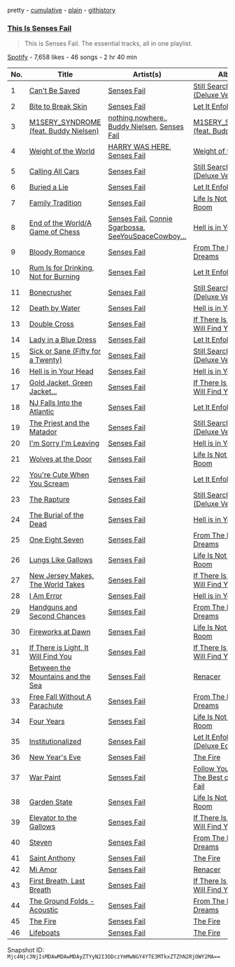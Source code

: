 pretty - [cumulative](/playlists/cumulative/37i9dQZF1DZ06evO31u6DZ.md) - [plain](/playlists/plain/37i9dQZF1DZ06evO31u6DZ) - [githistory](https://github.githistory.xyz/mackorone/spotify-playlist-archive/blob/main/playlists/plain/37i9dQZF1DZ06evO31u6DZ)

### [This Is Senses Fail](https://open.spotify.com/playlist/37i9dQZF1DZ06evO31u6DZ)

> This is Senses Fail\. The essential tracks, all in one playlist.

[Spotify](https://open.spotify.com/user/spotify) - 7,658 likes - 46 songs - 2 hr 40 min

| No. | Title | Artist(s) | Album | Length |
|---|---|---|---|---|
| 1 | [Can't Be Saved](https://open.spotify.com/track/63k8KXOgawK2cNtvm2ZW8y) | [Senses Fail](https://open.spotify.com/artist/591yCCsZCLXvaJ0Rg38vLZ) | [Still Searching \(Deluxe Version\)](https://open.spotify.com/album/76avO7AfsTAMe4dvVV3Wwj) | 3:07 |
| 2 | [Bite to Break Skin](https://open.spotify.com/track/2cHu9HRqxVlS7MGSSb29Yh) | [Senses Fail](https://open.spotify.com/artist/591yCCsZCLXvaJ0Rg38vLZ) | [Let It Enfold You](https://open.spotify.com/album/2NLyP6U1OZZ8d4PvbVANLT) | 3:31 |
| 3 | [M1SERY\_SYNDROME \(feat\. Buddy Nielsen\)](https://open.spotify.com/track/4otAANskhQoMSLeLGsWdT9) | [nothing,nowhere.](https://open.spotify.com/artist/7FngGIEGgN3Iwauw1MvO4P), [Buddy Nielsen](https://open.spotify.com/artist/2H6DEyiv5p0f3s5Bl7mAOc), [Senses Fail](https://open.spotify.com/artist/591yCCsZCLXvaJ0Rg38vLZ) | [M1SERY\_SYNDROME \(feat\. Buddy Nielsen\)](https://open.spotify.com/album/4cjdHX1ATubh35zQve88fn) | 3:04 |
| 4 | [Weight of the World](https://open.spotify.com/track/1psooo00FPOftSv5NaY6fL) | [HARRY WAS HERE](https://open.spotify.com/artist/5ztMBMGr4A0rCnBPUWErBP), [Senses Fail](https://open.spotify.com/artist/591yCCsZCLXvaJ0Rg38vLZ) | [Weight of the World](https://open.spotify.com/album/7B2HLlPLG4sF7VbGRBMUdr) | 3:12 |
| 5 | [Calling All Cars](https://open.spotify.com/track/4LtUNqSiFZzm70a7kM8hnc) | [Senses Fail](https://open.spotify.com/artist/591yCCsZCLXvaJ0Rg38vLZ) | [Still Searching \(Deluxe Version\)](https://open.spotify.com/album/76avO7AfsTAMe4dvVV3Wwj) | 3:23 |
| 6 | [Buried a Lie](https://open.spotify.com/track/2y8VWxzuw49UaIc4F5QIQk) | [Senses Fail](https://open.spotify.com/artist/591yCCsZCLXvaJ0Rg38vLZ) | [Let It Enfold You](https://open.spotify.com/album/2NLyP6U1OZZ8d4PvbVANLT) | 2:59 |
| 7 | [Family Tradition](https://open.spotify.com/track/5mxiTlRu4E6hqZO3ytsQdl) | [Senses Fail](https://open.spotify.com/artist/591yCCsZCLXvaJ0Rg38vLZ) | [Life Is Not a Waiting Room](https://open.spotify.com/album/0ebY8YG1wME8xFsFzsuDyF) | 3:34 |
| 8 | [End of the World/A Game of Chess](https://open.spotify.com/track/2l860vihpp6XxMEKRc5n73) | [Senses Fail](https://open.spotify.com/artist/591yCCsZCLXvaJ0Rg38vLZ), [Connie Sgarbossa](https://open.spotify.com/artist/7ymaeAGhITzan9ytguISsP), [SeeYouSpaceCowboy...](https://open.spotify.com/artist/7CFS5X96xBaJft4QdzTTC1) | [Hell is in Your Head](https://open.spotify.com/album/1Rj8VxOUGmuKrTDcFNISvB) | 3:56 |
| 9 | [Bloody Romance](https://open.spotify.com/track/0x0UjQv7TEFPzHlSATUo9N) | [Senses Fail](https://open.spotify.com/artist/591yCCsZCLXvaJ0Rg38vLZ) | [From The Depths Of Dreams](https://open.spotify.com/album/1Sd2yj3wFNHskILXgPCf0y) | 3:50 |
| 10 | [Rum Is for Drinking, Not for Burning](https://open.spotify.com/track/38bTAKxFVuAnnk8UMm0iwb) | [Senses Fail](https://open.spotify.com/artist/591yCCsZCLXvaJ0Rg38vLZ) | [Let It Enfold You](https://open.spotify.com/album/2NLyP6U1OZZ8d4PvbVANLT) | 2:43 |
| 11 | [Bonecrusher](https://open.spotify.com/track/4xd8rRuuzAXdZeEE1UNdTo) | [Senses Fail](https://open.spotify.com/artist/591yCCsZCLXvaJ0Rg38vLZ) | [Still Searching \(Deluxe Version\)](https://open.spotify.com/album/76avO7AfsTAMe4dvVV3Wwj) | 2:33 |
| 12 | [Death by Water](https://open.spotify.com/track/2AX46RVDdKW6WL7gHQSFzx) | [Senses Fail](https://open.spotify.com/artist/591yCCsZCLXvaJ0Rg38vLZ) | [Hell is in Your Head](https://open.spotify.com/album/1Rj8VxOUGmuKrTDcFNISvB) | 3:49 |
| 13 | [Double Cross](https://open.spotify.com/track/0LLA6vTC4qkmENHsr3PkOH) | [Senses Fail](https://open.spotify.com/artist/591yCCsZCLXvaJ0Rg38vLZ) | [If There Is Light, It Will Find You](https://open.spotify.com/album/5Bdj3JrmjvkampuUvA8nx0) | 3:25 |
| 14 | [Lady in a Blue Dress](https://open.spotify.com/track/2v63SstROhGSQ2z8EYOyAR) | [Senses Fail](https://open.spotify.com/artist/591yCCsZCLXvaJ0Rg38vLZ) | [Let It Enfold You](https://open.spotify.com/album/2NLyP6U1OZZ8d4PvbVANLT) | 3:18 |
| 15 | [Sick or Sane \(Fifty for a Twenty\)](https://open.spotify.com/track/7uIDaASKT50rID0fzRitMz) | [Senses Fail](https://open.spotify.com/artist/591yCCsZCLXvaJ0Rg38vLZ) | [Still Searching \(Deluxe Version\)](https://open.spotify.com/album/76avO7AfsTAMe4dvVV3Wwj) | 2:45 |
| 16 | [Hell is in Your Head](https://open.spotify.com/track/06f39OJsLh2MCDFGFBZyY9) | [Senses Fail](https://open.spotify.com/artist/591yCCsZCLXvaJ0Rg38vLZ) | [Hell is in Your Head](https://open.spotify.com/album/1Rj8VxOUGmuKrTDcFNISvB) | 3:03 |
| 17 | [Gold Jacket, Green Jacket...](https://open.spotify.com/track/7fu67Zso8hS8rcAMXuPhcJ) | [Senses Fail](https://open.spotify.com/artist/591yCCsZCLXvaJ0Rg38vLZ) | [If There Is Light, It Will Find You](https://open.spotify.com/album/5Bdj3JrmjvkampuUvA8nx0) | 3:34 |
| 18 | [NJ Falls Into the Atlantic](https://open.spotify.com/track/7EWKOfLgNr9f1NgQZkRIzp) | [Senses Fail](https://open.spotify.com/artist/591yCCsZCLXvaJ0Rg38vLZ) | [Let It Enfold You](https://open.spotify.com/album/2NLyP6U1OZZ8d4PvbVANLT) | 3:48 |
| 19 | [The Priest and the Matador](https://open.spotify.com/track/5UKStVyawMrG24Lls8xMGX) | [Senses Fail](https://open.spotify.com/artist/591yCCsZCLXvaJ0Rg38vLZ) | [Still Searching \(Deluxe Version\)](https://open.spotify.com/album/76avO7AfsTAMe4dvVV3Wwj) | 4:21 |
| 20 | [I'm Sorry I'm Leaving](https://open.spotify.com/track/3Jfeb0s8slLKVt9GQop2jL) | [Senses Fail](https://open.spotify.com/artist/591yCCsZCLXvaJ0Rg38vLZ) | [Hell is in Your Head](https://open.spotify.com/album/1Rj8VxOUGmuKrTDcFNISvB) | 3:12 |
| 21 | [Wolves at the Door](https://open.spotify.com/track/3AOCBSxBqQgz7W65K084Ha) | [Senses Fail](https://open.spotify.com/artist/591yCCsZCLXvaJ0Rg38vLZ) | [Life Is Not a Waiting Room](https://open.spotify.com/album/0ebY8YG1wME8xFsFzsuDyF) | 3:27 |
| 22 | [You're Cute When You Scream](https://open.spotify.com/track/3Ch5YOx4qbMpmeYgurnBSd) | [Senses Fail](https://open.spotify.com/artist/591yCCsZCLXvaJ0Rg38vLZ) | [Let It Enfold You](https://open.spotify.com/album/2NLyP6U1OZZ8d4PvbVANLT) | 2:25 |
| 23 | [The Rapture](https://open.spotify.com/track/7tpWY2k07aCYISR5dz3ac4) | [Senses Fail](https://open.spotify.com/artist/591yCCsZCLXvaJ0Rg38vLZ) | [Still Searching \(Deluxe Version\)](https://open.spotify.com/album/76avO7AfsTAMe4dvVV3Wwj) | 1:57 |
| 24 | [The Burial of the Dead](https://open.spotify.com/track/0ja7fAjEUM6qNaFrBT9fzM) | [Senses Fail](https://open.spotify.com/artist/591yCCsZCLXvaJ0Rg38vLZ) | [Hell is in Your Head](https://open.spotify.com/album/1Rj8VxOUGmuKrTDcFNISvB) | 3:18 |
| 25 | [One Eight Seven](https://open.spotify.com/track/0pclT1QQ4Pu7C1pZBpei0f) | [Senses Fail](https://open.spotify.com/artist/591yCCsZCLXvaJ0Rg38vLZ) | [From The Depths Of Dreams](https://open.spotify.com/album/1Sd2yj3wFNHskILXgPCf0y) | 4:10 |
| 26 | [Lungs Like Gallows](https://open.spotify.com/track/4rTzIN2fYne7HK1f0yRaXX) | [Senses Fail](https://open.spotify.com/artist/591yCCsZCLXvaJ0Rg38vLZ) | [Life Is Not a Waiting Room](https://open.spotify.com/album/0ebY8YG1wME8xFsFzsuDyF) | 3:20 |
| 27 | [New Jersey Makes, The World Takes](https://open.spotify.com/track/25PtrOA0qzM9IUtkGuEAn3) | [Senses Fail](https://open.spotify.com/artist/591yCCsZCLXvaJ0Rg38vLZ) | [If There Is Light, It Will Find You](https://open.spotify.com/album/5Bdj3JrmjvkampuUvA8nx0) | 2:59 |
| 28 | [I Am Error](https://open.spotify.com/track/6dedec4UcACJV9MlQwydqK) | [Senses Fail](https://open.spotify.com/artist/591yCCsZCLXvaJ0Rg38vLZ) | [Hell is in Your Head](https://open.spotify.com/album/1Rj8VxOUGmuKrTDcFNISvB) | 3:52 |
| 29 | [Handguns and Second Chances](https://open.spotify.com/track/2HdtxF6IO9zvFTyuoe44kX) | [Senses Fail](https://open.spotify.com/artist/591yCCsZCLXvaJ0Rg38vLZ) | [From The Depths Of Dreams](https://open.spotify.com/album/1Sd2yj3wFNHskILXgPCf0y) | 2:21 |
| 30 | [Fireworks at Dawn](https://open.spotify.com/track/5AGAEzjCUGEw6zBwqRJMBf) | [Senses Fail](https://open.spotify.com/artist/591yCCsZCLXvaJ0Rg38vLZ) | [Life Is Not a Waiting Room](https://open.spotify.com/album/0ebY8YG1wME8xFsFzsuDyF) | 2:09 |
| 31 | [If There is Light, It Will Find You](https://open.spotify.com/track/2129CLYgR1NmJrW1Iszn3l) | [Senses Fail](https://open.spotify.com/artist/591yCCsZCLXvaJ0Rg38vLZ) | [If There Is Light, It Will Find You](https://open.spotify.com/album/5Bdj3JrmjvkampuUvA8nx0) | 6:17 |
| 32 | [Between the Mountains and the Sea](https://open.spotify.com/track/5x95e85zuMCIFWezlxCnHs) | [Senses Fail](https://open.spotify.com/artist/591yCCsZCLXvaJ0Rg38vLZ) | [Renacer](https://open.spotify.com/album/3z6xGsObjZFEdnUgZaU2MP) | 4:53 |
| 33 | [Free Fall Without A Parachute](https://open.spotify.com/track/11EE0kTgJokpFRVv8IjyWM) | [Senses Fail](https://open.spotify.com/artist/591yCCsZCLXvaJ0Rg38vLZ) | [From The Depths Of Dreams](https://open.spotify.com/album/1Sd2yj3wFNHskILXgPCf0y) | 4:12 |
| 34 | [Four Years](https://open.spotify.com/track/1deMF6m52RB0UQnlx8k3uU) | [Senses Fail](https://open.spotify.com/artist/591yCCsZCLXvaJ0Rg38vLZ) | [Life Is Not a Waiting Room](https://open.spotify.com/album/0ebY8YG1wME8xFsFzsuDyF) | 4:15 |
| 35 | [Institutionalized](https://open.spotify.com/track/7onCRN2Y3up2FNeGUnEoDd) | [Senses Fail](https://open.spotify.com/artist/591yCCsZCLXvaJ0Rg38vLZ) | [Let It Enfold You \(Deluxe Edition\)](https://open.spotify.com/album/6Blw6RRPD0RAjpYsa0CMFd) | 3:49 |
| 36 | [New Year's Eve](https://open.spotify.com/track/4zVYTH3loQynQsWGn9ViiK) | [Senses Fail](https://open.spotify.com/artist/591yCCsZCLXvaJ0Rg38vLZ) | [The Fire](https://open.spotify.com/album/6IExM5Oz7rM77Qz27L0nYD) | 3:14 |
| 37 | [War Paint](https://open.spotify.com/track/2BCTVfAlmWL36IOWk2GTri) | [Senses Fail](https://open.spotify.com/artist/591yCCsZCLXvaJ0Rg38vLZ) | [Follow Your Bliss: The Best of Senses Fail](https://open.spotify.com/album/6NOnaTeHCoe0TT1AOw6c9Q) | 3:39 |
| 38 | [Garden State](https://open.spotify.com/track/7nZjbGhTacrx9SRmmMscC3) | [Senses Fail](https://open.spotify.com/artist/591yCCsZCLXvaJ0Rg38vLZ) | [Life Is Not a Waiting Room](https://open.spotify.com/album/0ebY8YG1wME8xFsFzsuDyF) | 3:38 |
| 39 | [Elevator to the Gallows](https://open.spotify.com/track/1bbRM6nUzzoO6vhfNx9h3n) | [Senses Fail](https://open.spotify.com/artist/591yCCsZCLXvaJ0Rg38vLZ) | [If There Is Light, It Will Find You](https://open.spotify.com/album/5Bdj3JrmjvkampuUvA8nx0) | 3:44 |
| 40 | [Steven](https://open.spotify.com/track/5B06JHXewLwFQhBBOZuDCu) | [Senses Fail](https://open.spotify.com/artist/591yCCsZCLXvaJ0Rg38vLZ) | [From The Depths Of Dreams](https://open.spotify.com/album/1Sd2yj3wFNHskILXgPCf0y) | 4:20 |
| 41 | [Saint Anthony](https://open.spotify.com/track/2cMosb3ON8fKZjpRi3eDpf) | [Senses Fail](https://open.spotify.com/artist/591yCCsZCLXvaJ0Rg38vLZ) | [The Fire](https://open.spotify.com/album/6IExM5Oz7rM77Qz27L0nYD) | 3:15 |
| 42 | [Mi Amor](https://open.spotify.com/track/7jqNINX4kZhSQOKmYvLkxZ) | [Senses Fail](https://open.spotify.com/artist/591yCCsZCLXvaJ0Rg38vLZ) | [Renacer](https://open.spotify.com/album/3z6xGsObjZFEdnUgZaU2MP) | 3:29 |
| 43 | [First Breath, Last Breath](https://open.spotify.com/track/6eRpj3GLxtaBv2z0ruySm1) | [Senses Fail](https://open.spotify.com/artist/591yCCsZCLXvaJ0Rg38vLZ) | [If There Is Light, It Will Find You](https://open.spotify.com/album/5Bdj3JrmjvkampuUvA8nx0) | 2:54 |
| 44 | [The Ground Folds \- Acoustic](https://open.spotify.com/track/22qvb9FLsJJtkLMN1hAphe) | [Senses Fail](https://open.spotify.com/artist/591yCCsZCLXvaJ0Rg38vLZ) | [From The Depths Of Dreams](https://open.spotify.com/album/1Sd2yj3wFNHskILXgPCf0y) | 4:28 |
| 45 | [The Fire](https://open.spotify.com/track/7uXqfDaEfaqDbvrFkYfRC7) | [Senses Fail](https://open.spotify.com/artist/591yCCsZCLXvaJ0Rg38vLZ) | [The Fire](https://open.spotify.com/album/6IExM5Oz7rM77Qz27L0nYD) | 3:44 |
| 46 | [Lifeboats](https://open.spotify.com/track/2Ni3cDRGxDysPNq6DQypAM) | [Senses Fail](https://open.spotify.com/artist/591yCCsZCLXvaJ0Rg38vLZ) | [The Fire](https://open.spotify.com/album/6IExM5Oz7rM77Qz27L0nYD) | 3:32 |

Snapshot ID: `Mjc4Njc3NjIsMDAwMDAwMDAyZTYyN2I3ODczYmMwNGY4YTE3MTkxZTZhN2RjOWY2MA==`
